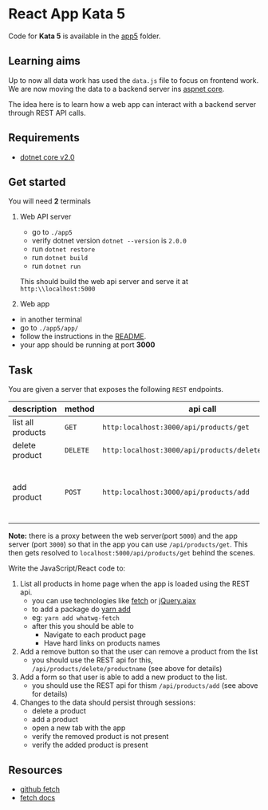 # React App Kata 5

Code for **Kata 5** is available in the [app5](app5) folder.

## Learning aims

Up to now all data work has used the `data.js` file to focus on frontend work.
We are now moving the data to a backend server ins [aspnet core](https://www.microsoft.com/net/core).

The idea here is to learn how a web app can interact with a backend server through REST API calls.

## Requirements

* [dotnet core v2.0](https://www.microsoft.com/net/core)

## Get started

You will need **2** terminals

1. Web API server
    * go to `./app5`
    * verify dotnet version `dotnet --version` is `2.0.0`
    * run `dotnet restore`
    * run `dotnet build`
    * run `dotnet run`

    This should build the web api server and serve it at `http:\\localhost:5000`
1. Web app

* in another terminal
* go to `./app5/app/`
* follow the instructions in the [README](README.md#run-the-app).
* your app should be running at port **3000**

## Task

You are given a server that exposes the following `REST` endpoints.

|description| method | api call | notes
|---|----|---|----|
|list all products| `GET` | `http:localhost:3000/api/products/get`||
|delete product| `DELETE`| `http:localhost:3000/api/products/delete/readyroll`||
|add product| `POST` | `http:localhost:3000/api/products/add` | `json/application` with body `{name: 'product1', description: 'product description here'}`|

**Note:** there is a proxy between the web server(port `5000`) and the app server (port `3000`) so that in the app you can use `/api/products/get`. This then gets resolved to `localhost:5000/api/products/get` behind the scenes.

Write the JavaScript/React code to:

1. List all products in home page when the app is loaded using the REST api.
    * you can use technologies like [fetch](https://github.github.io/fetch/) or [jQuery.ajax](http://api.jquery.com/jquery.ajax/)
    * to add a package do [yarn add](https://yarnpkg.com/lang/en/docs/cli/add/)
    * eg: `yarn add whatwg-fetch`
    * after this you should be able to
        * Navigate to each product page
        * Have hard links on products names
1. Add a remove button so that the user can remove a product from the list
    * you should use the REST api for this, `/api/products/delete/productname` (see above for details)
1. Add a form so that user is able to add a new product to the list.
    * you should use the REST api for thism `/api/products/add` (see above for details)
1. Changes to the data should persist through sessions:
    * delete a product
    * add a product
    * open a new tab with the app
    * verify the removed product is not present
    * verify the added product is present

## Resources

* [github fetch](https://github.com/github/fetch)
* [fetch docs](https://github.github.io/fetch/)
